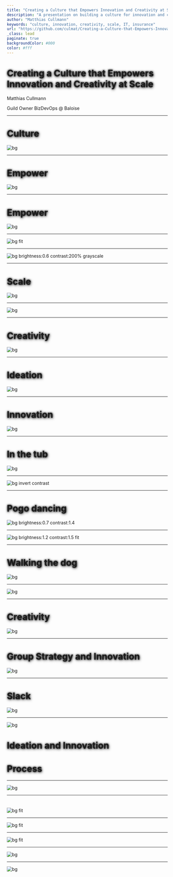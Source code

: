 ```yaml
--- 
title: "Creating a Culture that Empowers Innovation and Creativity at Scale"
description: "A presentation on building a culture for innovation and creativity at scale."
author: "Matthias Cullmann"
keywords: "culture, innovation, creativity, scale, IT, insurance"
url: "https://github.com/culmat/Creating-a-Culture-that-Empowers-Innovation-and-Creativity-at-Scale"
_class: lead
paginate: true
backgroundColor: #000
color: #fff
---
```


<style>
h1, h2, h3, h4, h5, h6 {
  text-shadow: 1px 2px 8px rgba(0,0,0,0.7), 0 0 5px #000;
}
:root {
  --heading-strong-color: #56a7f5;
}
</style>

[//]: # (Use https://github.com/marp-team/marp-cli)
[//]: # (to convert to PDF / PPTX etc, ie)
[//]: # (marp --pptx --allow-local-files   .\PITCHME.md)

# **Creating a Culture that Empowers Innovation and Creativity at Scale**

Matthias Cullmann

Guild Owner BizDevOps @ Baloise

<!--
  All Job Titles are wrong, but some are useful. -> Im from IT

  Insurance is in fact IT with an insurance twist.
-->



---

# Culture

![bg](img/marylou-fortier-DYMC1mP3HS4-unsplash.jpg)

<!--

Culture is the shared beliefs, values, customs, behaviors, and artifacts that characterize a group or society and are transmitted across generations.

Culture with capital C - millenaires.

Culture is how we do things around here.

Photo by <a href="https://unsplash.com/@rylouma?utm_source=unsplash&utm_medium=referral&utm_content=creditCopyText">Marylou Fortier</a> on <a href="https://unsplash.com/photos/two-pyramid-during-golden-hour-DYMC1mP3HS4?utm_source=unsplash&utm_medium=referral&utm_content=creditCopyText">Unsplash</a>


-->

---

# Empower

![bg](img/mg.jpg)

<!--
Sorry, image for NY
-->

---

# Empower

![bg ](img/mlk.png)

---


![bg fit](img/kristijan-arsov-2vkUywv7LNQ-unsplash.jpg)

<!--

Let your people take control and don't be afraid to see the symbols of power slightly deteriorate.
Get out of the way.

Photo by <a href="https://unsplash.com/@aarsoph?utm_source=unsplash&utm_medium=referral&utm_content=creditCopyText">Kristijan Arsov</a> on <a href="https://unsplash.com/photos/two-monkeys-sitting-on-top-of-a-golden-statue-2vkUywv7LNQ?utm_source=unsplash&utm_medium=referral&utm_content=creditCopyText">Unsplash</a>


-->

---


![bg brightness:0.6 contrast:200% grayscale](img/yao-oo-p_Bpv-iu7QI-unsplash.jpg)

<!--

Information, Openness

wiki

open friday

Insurance is data and knowledge.

Data classification and Openness

Take the fear away.

FOSS

Photo by <a href="https://unsplash.com/@yaooo_?utm_source=unsplash&utm_medium=referral&utm_content=creditCopyText">yao oo</a> on <a href="https://unsplash.com/photos/a-bunch-of-mushrooms-that-are-on-a-shelf-p_Bpv-iu7QI?utm_source=unsplash&utm_medium=referral&utm_content=creditCopyText">Unsplash</a>


-->

---

# Scale

![bg ](img/baloise_eco_system.png)

<!--

Internal vs External Innovation


-->

---

![bg ](img/Screenshot%20From%202025-10-26%2012-21-39.png)

<!--

Failure

==> So how do we do that?

-->



---

# Creativity

![bg ](img/bhushan-sadani-M-xaOaCzy_M-unsplash.jpg)

<!--

Creativity is the foundational mental capacity to generate novel ideas, connections, or perspectives. It's about thinking differently, seeing patterns others miss, or imagining possibilities that don't yet exist. Creativity is cognitive and abstract—it happens in your mind when you make unexpected associations or challenge conventional thinking. For example, wondering "what if we could carry a thousand songs in our pocket?" is creative thinking.


Photo by <a href="https://unsplash.com/@bhushan07?utm_source=unsplash&utm_medium=referral&utm_content=creditCopyText">Bhushan Sadani</a> on <a href="https://unsplash.com/photos/bokeh-light-photo-M-xaOaCzy_M?utm_source=unsplash&utm_medium=referral&utm_content=creditCopyText">Unsplash</a>



-->

---

# Ideation

![bg ](img/lyndon-li-EHMTGqCw7Xc-unsplash.jpg)

<!--

Ideation is the systematic process of generating, developing, and communicating ideas. It's creativity in action—the deliberate practice of producing and refining concepts. Ideation typically involves techniques like brainstorming, mind mapping, or design thinking workshops. It takes raw creative impulses and shapes them into more concrete concepts that can be evaluated and refined. Using the earlier example, ideation would involve sketching out different ways a portable music device might work, considering user needs, and exploring various technical approaches.


Photo by <a href="https://unsplash.com/@dynastywind?utm_source=unsplash&utm_medium=referral&utm_content=creditCopyText">Lyndon Li</a> on <a href="https://unsplash.com/photos/a-long-exposure-photo-of-sparks-in-a-tunnel-EHMTGqCw7Xc?utm_source=unsplash&utm_medium=referral&utm_content=creditCopyText">Unsplash</a>



-->

---

# Innovation

![bg ](img/colin-avery-InMS8UZ5Ki8-unsplash.jpg)

<!--

Innovation is the successful implementation of creative ideas that create value. It's not just about having novel ideas—it's about executing them in ways that make a real difference, whether that's solving a problem, improving a process, or creating new opportunities. Innovation requires not just creativity and ideation, but also resources, persistence, and practical execution. The iPod was an innovation because it actually brought that "thousand songs in your pocket" vision to market and changed how people experienced music.


Photo by <a href="https://unsplash.com/@shofukan?utm_source=unsplash&utm_medium=referral&utm_content=creditCopyText">Colin Avery</a> on <a href="https://unsplash.com/photos/black-metal-opened-charcoal-burner-InMS8UZ5Ki8?utm_source=unsplash&utm_medium=referral&utm_content=creditCopyText">Unsplash</a>


-->

---

# In the tub

![bg](img/olena-bohovyk-VUctfL2pN0Y-unsplash.jpg)

<!-- 

Archimedes of Syracuse
Eureka -> Density

Photo by <a href="https://unsplash.com/@olenkasergienko?utm_source=unsplash&utm_medium=referral&utm_content=creditCopyText">Olena Bohovyk</a> on <a href="https://unsplash.com/photos/brown-glass-bottle-on-white-table-VUctfL2pN0Y?utm_source=unsplash&utm_medium=referral&utm_content=creditCopyText">Unsplash</a>
      
    
-->

---

![bg invert contrast](img/heureka.svg)

<!-- 

Archimedes of Syracuse
Eureka -> Density

      
      
    
-->

---

# Pogo dancing

![bg brightness:0.7 contrast:1.4](img/evgeniy-smersh-jVtSmbDZYk4-unsplash.jpg)

<!-- 

1772 by English natural philosopher and chemist Joseph Priestley 

1844  Horace  Wells

Photo by <a href="https://unsplash.com/@igrindphoto?utm_source=unsplash&utm_medium=referral&utm_content=creditCopyText">Evgeniy Smersh</a> on <a href="https://unsplash.com/photos/concert-crowd-moshing-enthusiastically-in-the-night-jVtSmbDZYk4?utm_source=unsplash&utm_medium=referral&utm_content=creditCopyText">Unsplash</a>
      

-->


---


![bg brightness:1.2 contrast:1.5 fit](img/A_man_breathing_in_nitrous_oxide_(cropped).jpg)

<!-- 

Laughing gas

1772 by English natural philosopher and chemist Joseph Priestley 

1844  Horace  Wells

    
-->


---
# Walking the dog


![bg](img/mestral.jpg)

<!-- 

1941 George de Mestral


    
-->
---


![bg](img/Gemini_Generated_Image_xe078lxe078lxe07.png)

<!-- 
Velcro

1941 George de Mestral

Extreme close-up of Velcro, photorealistic, with dramatic, directional lighting creating deep shadows and highlights. The intricate hooks and loops are sharply in focus against a completely black, infinite background, emphasizing texture and depth.

    
-->


---

# Creativity

![bg ](img/gz.png)


<!--

"Create a work environment that motivates peak performance"

ball pool
table football
creative furniture
a walk in the "Baloise" Park

-->

---
# Group Strategy and Innovation

![bg ](img/window.jpg)


<!--

"Create a work environment that motivates peak performance"

ball pool
table football
creative furniture
a walk in the "Baloise" Park

-->



---

# Slack


![bg](img/shun-idota-cekJ1XXx1Rk-unsplash.jpg)



<!-- 

Gold card
Code camp
Open Friday
Hackathon

Photo by <a href="https://unsplash.com/@itzshunnn?utm_source=unsplash&utm_medium=referral&utm_content=creditCopyText">shun idota</a> on <a href="https://unsplash.com/photos/cars-parked-on-the-side-of-the-road-during-daytime-cekJ1XXx1Rk?utm_source=unsplash&utm_medium=referral&utm_content=creditCopyText">Unsplash</a>
      

-->

---


![bg](img/esteban-palacios-blanco-_CDeT66OOhc-unsplash.jpg)

# Ideation and Innovation
# Process

<!--
Photo by <a href="https://unsplash.com/@estebanjvr?utm_source=unsplash&utm_medium=referral&utm_content=creditCopyText">Esteban Palacios Blanco</a> on <a href="https://unsplash.com/photos/a-row-of-blue-and-white-dresses-_CDeT66OOhc?utm_source=unsplash&utm_medium=referral&utm_content=creditCopyText">Unsplash</a>

Pro cedere
Progress

Budget
Voice of customer
Innovation day


-->

---


![bg](img/funnel.webp)


<!--

Kickbox process , Innofunnel, Voice of Customer
Kickbox party
Pro cedere
Budget & sponsorship
Involve people -> scale

-->

---

# 


![bg fit](img/baloise-02.jpg)


<!--

Fail

-->

---


![bg fit](img/celebrate.png)

<!--

# Celebrate

"A hyper-realistic, high-resolution press photograph capturing the peak moment of a grand celebration. Focus on a female victorious cyclist in sharp detail, as if taken by a professional sports photographer. She should be wearing a cycling jersey with a prominent Baloise logo, clearly visible on the chest of her jersey. She is holding a champagne bottle mid-spray, celebrating her win. The background features a blurred but recognizable crowd, expressing raw, ecstatic emotion – mouths open in cheers, hands raised in jubilation. Confetti is frozen in motion, and stadium lights glint off metallic surfaces. Emphasize authentic expressions, dynamic action, and true-to-life lighting, avoiding any artificial or stylized elements. The image should feel immediate, unposed, and perfectly timed, like a snapshot from a live event.

-->

---


![bg fit](img/award.png)

<!--


"A hyper-realistic, high-resolution press photograph capturing the peak moment of a grand celebration. Focus on a female victorious cyclist in sharp detail, as if taken by a professional sports photographer. She should be wearing a cycling jersey with a prominent Baloise logo, clearly visible on the chest of her jersey. She is holding a champagne bottle mid-spray, celebrating her win. The background features a blurred but recognizable crowd, expressing raw, ecstatic emotion – mouths open in cheers, hands raised in jubilation. Confetti is frozen in motion, and stadium lights glint off metallic surfaces. Emphasize authentic expressions, dynamic action, and true-to-life lighting, avoiding any artificial or stylized elements. The image should feel immediate, unposed, and perfectly timed, like a snapshot from a live event.

-->

---


![bg](img/thoughtful.webp)


<!--

# Humans innovate
Hire the best
Make them better
Can AI innovate?
AlphaFold

-->

---

![bg](img/baby_steps.jpg)

<!--



Did I just listen to a keynote telling me to open the windows if I want innovation?

Do any all
Baby steps


-->
